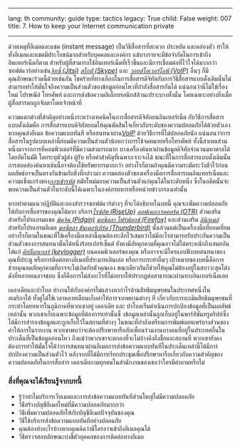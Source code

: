 

---

lang: th
community: guide
type: tactics
legacy: True
child: False
weight: 007
title: 7. How to keep your Internet communication private

---

ด้วยเหตุที่อีเมลและแชต (instant message) เป็นวิธีสื่อสารที่สะดวก ประหยัด และคล่องตัว ทำให้ทั้งอีเมลและแชตมีประโยชน์มากสำหรับบุคคลและองค์กร แม้บางรายจะมีข้อจำกัดในการเข้าถึงอินเทอร์เน็ตก็ตาม สำหรับผู้ที่สามารถใช้อินเทอร์เน็ตที่เร็วขึ้นและมีการเชื่อมต่อที่ไว้ใจได้มากกว่า ซอฟต์แวร์อย่างเช่น[*จิทซี่ (Jitsi)*](https://jitsi.org/) [*สไกป์ (Skype)*](/th/glossary#Skype) และ [*วอยส์โอเวอร์ไอพี (VoIP)*](/th/glossary#VoIP) อื่นๆ ก็มีคุณลักษณะร่วมนี้ด้วยเช่นกัน โชคร้ายที่ทางเลือกในการสื่อสารดิจิทัลกับการวิธีสื่อสารแบบดั้งเดิมนั้นไม่สามารถทำให้มั่นใจถึงความเป็นส่วนตัวของข้อมูลอ่อนไหวที่กำลังสื่อสารกันได้ แน่นอนว่านี่ไม่ใช่เรื่องใหม่ ไปรษณีย์ โทรศัพท์ และการส่งข้อความอิเล็กทรอนิกส์ล้วนเปราะบางทั้งนั้น โดยเฉพาะอย่างยิ่งเมื่อผู้สื่อสารตกถูกจับตาโดยเจ้าหน้าที่

ความแตกต่างที่สำคัญอย่างหนึ่งระหว่างเทคนิคในการสื่อสารดิจิทัลบนอินเทอร์เน็ต กับวิธีการสื่อสารแบบดั้งเดิมคือ การสื่อสารแบบดิจิทัลยอมให้คุณตัดสินใจเกี่ยวกับระดับของความปลอดภัยได้ด้วยตัวเอง หากคุณส่งอีเมล ข้อความแบบทันที หรือสนทนาผ่าน[*VoIP*](/th/glossary#VoIP) ด้วยวิธีการที่ไม่ปลอดภัยนัก แน่นอนว่าการสื่อสารในรูปแบบเหล่านี้ย่อมมีความเป็นส่วนตัวน้อยกว่าการใช้จดหมายหรือโทรศัพท์ ทั้งนี้สาเหตส่วนหนึ่งมาจากการที่คอมพิวเตอร์ที่มีความสามารถมาก บางเครื่องค้นหาผ่านข้อมูลดิจิทัลจำนวนมหาศาลได้โดยอัตโนมัติ โดยระบุตัวผู้ส่ง ผู้รับ หรือคำสำคัญที่เฉพาะเจาะจงได้ ขณะที่ในการสื่อสารแบบดั้งเดิมนั้น การสอดส่องค้นหาเช่นนี้อาจต้องใช้ทรัพยากรมากกว่า อย่างไรก็ตามถ้าคุณมีความระมัดระวังตัวไว้ก่อน ผลลัพธ์อาจเป็นตรงกันข้ามกับสิ่งที่กล่าวมา ความคล่องตัวของเครื่องมือการสื่อสารบนอินเทอร์เน็ตและความแข็งแกร่งของ[*การเข้ารหัส*](/th/glossary#Encryption) สมัยใหม่มอบความเป็นส่วนตัวแก่คุณได้ในระดับหนึ่ง ซึ่งในอดีตนั้นจะพบความเป็นส่วนตัวในระดับนี้ได้เฉพาะในองค์กรทหารหรือหน่วยข่าวกรองเท่านั้น

หากทำตามแนวปฏิบัติและลองสำรวจซอฟต์แวร์ต่างๆ ที่จะได้อธิบายในบทนี้ คุณจะเพิ่มความปลอดภัยให้กับการสื่อสารของคุณได้มาก บริการ[*ไรซ์อัพ (RiseUp)*](/th/glossary#RiseUp) [*ออฟเดอะเรคคอร์ด (OTR)*](/th/glossary#OTR) ส่วนเสริมสำหรับโปรแกรมแชต [*พิดจิน (Pidgin)*](/th/glossary#Pidgin) [*มอซิลลา ไฟร์ฟอกซ์ (Firefox)*](/th/glossary#Firefox) และส่วนเสริม [*อินิกเมล์*](/en/glossary#Enigmail) สำหรับโปรแกรมอีเมล [*มอซิลลา ธันเดอร์เบิร์ด (Thunderbird)*](/th/glossary#Thunderbird) นั้นล้วนแต่เป็นเครื่องมือที่ยอดเยี่ยม อย่างไรก็ตามในขณะที่ใช้เครื่องมือเหล่านี้คุณต้องระลึกไว้เสมอว่าไม่มีอะไรสามารถรับประกันความเป็นส่วนตัวของการสนทนานั้นได้หนึ่งร้อยเปอร์เซ็นต์ ยังคงมีภัยคุกคามที่คุณอาจไม่ได้ตระหนักถึงเสมออันได้แก่ [*คีย์ล็อกเกอร์ (keylogger)*](/th/glossary#Keylogger) บนคอมพิวเตอร์ของคุณ หรืออาจจะมีใครแอบฟังบทสนทนาของคุณที่ประตู หรือการติดต่อทางอีเมลที่ประมาทเลินเล่อ หรือการกระทำอื่นๆ เป้าหมายของบทนี้คือการช่วยคุณลดภัยคุกคามที่อาจจะไม่เกิดกับตัวคุณเอง ขณะเดียวกันก็ช่วยให้คุณไม่ต้องอยู่ในสภาวะสุดโต่งดังที่หลายคนอาจชอบ ซึ่งก็คือการไม่ส่งอะไรที่ไม่อยากให้ปรากฏต่อสาธารณะผ่านทางอินเทอร์เน็ตเลย 

<div class="background" markdown="1">
เคลาเดียและปาโบล ทำงานให้กับองค์กรไม่แสวงหากำไรด้านสิทธิมนุษยชนในประเทศหนึ่งในอเมริกาใต้ ทั้งคู่ได้ใช้เวลาหลายเดือนเก็บคำให้การจากพยานต่างๆ ที เกี่ยวกับการละเมิดสิทธิมนุษยชนที่กระทำโดยทหารในภูมิภาคที่พวกเขาอยู่ เคลาเดีย และ ปาโบลเริ่มดำเนินการปกป้องข้อมูลที่เป็นผลลัพธ์เหล่านั้น พวกเขาเก็บเฉพาะข้อมูลที่ต้องการเท่านั้นซึ่ งข้อมูลเหล่านั้นถูกเก็บอยู่ในพาร์ทิชันทรูคริปท์ซึ่งได้มีการสำรองข้อมูลและถูกเก็บไว้ในสถานที่ต่างๆ ในขณะที่กำลังเตรียมการพิมพ์เผยแพร่บางส่วนของคำให้การในรายงาน พวกเขาพบว่าจะต้องปรึกษาหารือกับเพื่อนร่วมงานบางคนที่อยู่ในประเทศอื่นในประเด็นที่เป็นข้อมูลอ่อนไหว ถึงแม้ว่าพวกเขาจะตกลงที่จะไม่อ้างอิงถึงชื่อและสถานที่ พวกเขายังคงต้องการทำให้มั่นใจได้ว่าการสนทนาผ่านอีเมลการส่งข้อความแบบทันทีในประเด็นเหล่านี้ได้มีการปกป้องความเป็นส่วนตัวไว้ หลังจากที่ได้มีการเรียกประชุมเพื่อปรึกษาหารือเกี่ยวกับความสำคัญของความปลอดภัยในการสื่อสาร เคลาเดียถามทุกคนในสำนักงานของเธอว่าใครมีคำถามหรือไม่
</div>

### สิ่งที่คุณจะได้เรียนรู้จากบทนี้ ###

- รู้ว่าทำไมบริการเว็บเมลและการส่งข้อความแบบทันทีส่วนใหญ่ไม่มีความปลอดภัย
- วิธีสร้างบัญชีอีเมลใหม่ที่มีความปลอดภัยมากกว่า
- วิธีเพิ่มความปลอดภัยให้กับบัญชีอีเมลปัจจุบันของคุณ
- วิธีใช้บริการส่งข้อความแบบทันทีอย่างปลอดภัย
- คุณต้องทำอะไรบ้างหากคุณคิดว่ามีใครอาจเข้าถึงอีเมลคุณได้
- วิธีตรวจสอบลักษณะบ่งชี้ตัวบุคคลของการติดต่อทางอีเมล

